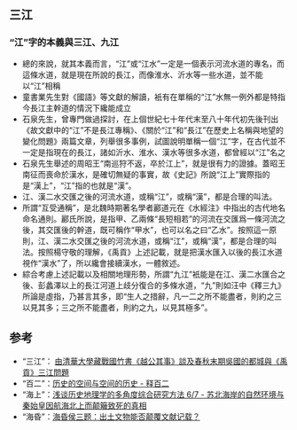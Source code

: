 
## 三江
### “江”字的本義與三江、九江
- 總的來說，就其本義而言，“江”或“江水”一定是一個表示河流水道的專名，而這條水道，就是現在所說的長江，而像淮水、沂水等一些水道，並不能以“江”相稱
- 童書業先生對《國語》等文獻的解讀，衹有在單稱的“江”水無一例外都是特指今長江主幹道的情況下纔能成立
- 石泉先生，曾專門做過探討，在上個世紀七十年代末至八十年代初先後刊出《故文獻中的“江”不是長江專稱》、《關於“江”和“長江”在歷史上名稱與地望的變化問題》兩篇文章，列舉很多事例，試圖說明單稱一個“江”字，在古代並不一定是指現在的長江，諸如沂水、淮水、漢水等很多水道，都曾經以“江”名之
- 石泉先生舉述的周昭王“南巡狩不返，卒於江上”，就是很有力的證據。蓋昭王南征而喪命於漢水，是確切無疑的事實，故《史記》所說“江上”實際指的是“漢上”，“江”指的也就是“漢”。
- 江、漢二水交匯之後的河流水道，或稱“江”，或稱“漢”，都是合理的叫法。
- 所謂“互受通稱”，是北魏時期著名學者酈道元在《水經注》中指出的古代地名命名通則。酈氏所說，是指甲、乙兩條“長短相若”的河流在交匯爲一條河流之後，其交匯後的幹道，既可稱作“甲水”，也可以名之曰“乙水”。按照這一原則，江、漢二水交匯之後的河流水道，或稱“江”，或稱“漢”，都是合理的叫法。按照楊守敬的理解，《禹貢》上述記載，就是把漢水匯入以後的長江水道視作“漢水”了，所以纔會接續漢水，一體敘述。
- 綜合考慮上述記載以及相關地理形勢，所謂“九江”衹能是在江、漢二水匯合之後、彭蠡澤以上的長江河道上歧分復合的多條水道，“九”則如汪中《釋三九》所論是虛指，乃甚言其多，即“生人之措辭，凡一二之所不能盡者，則約之三以見其多；三之所不能盡者，則約之九，以見其極多”。



## 参考

- “三江”： [由清華大學藏戰國竹書《越公其事》談及春秋末期吳國的都城與《禹貢》三江問題](https://mp.weixin.qq.com/s/1Tk-aPGGRIVyqfyjGNs8vA)
- “百二”：[历史的空间与空间的历史 - 释百二](https://book.douban.com/subject/1624384/)
- “海上”：[浅谈历史地理学的多角度综合研究方法 6/7 - 苏北海岸的自然环境与秦始皇因航海北上而颠簸致死的真相](http://www.bilibili.com/video/av9368341/#page=6)
- “海昏”：[海昏侯三题：出土文物能否颠覆文献记载？](https://mp.weixin.qq.com/s/03lisYMZ4Gn57wW2mPq4Bw)
